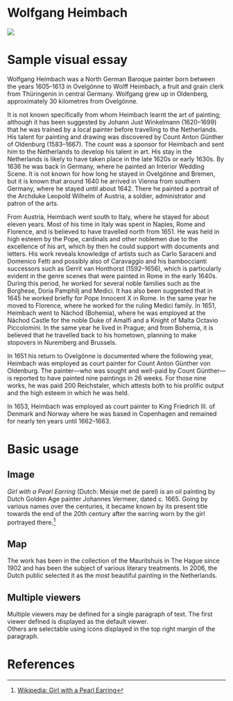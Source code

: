 # Wolfgang Heimbach

<a href="https://juncture-digital.org"><img src="https://juncture-digital.org/images/ve-button.png"></a>

<param ve-config 
       title="Wolfgang Heimbach"
       author="JSTOR Labs team"
       banner="https://upload.wikimedia.org/wikipedia/commons/6/65/Wolfgang_Heimbach%2C_self-portrait.jpg">

<!-- Entities discussed throughout the essay are typically defined before the essay text and
     are thus available in all text.  Entity identifiers (QIDs) can be found in either
     Wikipedia or Wikidata (https://www.wikidata.org)> -->
<param ve-entity eid="Q113411"> <!-- Wolfgang Heimbach -->
<param ve-entity eid="Q652356"> <!-- Ovelgönne -->
<param ve-entity eid="Q157812"> <!-- King Friedrich III. of Denmark  -->
<param ve-entity eid="Q591823"> <!-- Náchod -->

# Sample visual essay

Wolfgang Heimbach was a North German Baroque painter born between the years 1605–1613 in Ovelgönne to Wolff Heimbach, a fruit and grain clerk from Thüringenin in central Germany. Wolfgang grew up in Oldenberg, approximately 30 kilometres from Ovelgönne.

It is not known specifically from whom Heimbach learnt the art of painting; although it has been suggested by Johann Just Winkelmann (1620–1699) that he was trained by a local painter before travelling to the Netherlands. His talent for painting and drawing was discovered by Count Anton Günther of Oldenburg (1583–1667). The count was a sponsor for Heimbach and sent him to the Netherlands to develop his talent in art. His stay in the Netherlands is likely to have taken place in the late 1620s or early 1630s. By 1636 he was back in Germany, where he painted an Interior Wedding Scene. It is not known for how long he stayed in Ovelgönne and Bremen, but it is known that around 1640 he arrived in Vienna from southern Germany, where he stayed until about 1642. There he painted a portrait of the Archduke Leopold Wilhelm of Austria, a soldier, administrator and patron of the arts.

From Austria, Heimbach went south to Italy, where he stayed for about eleven years. Most of his time in Italy was spent in Naples, Rome and Florence, and is believed to have travelled north from 1651. He was held in high esteem by the Pope, cardinals and other noblemen due to the excellence of his art, which by then he could support with documents and letters. His work reveals knowledge of artists such as Carlo Saraceni and Domenico Fetti and possibly also of Caravaggio and his bamboccianti successors such as Gerrit van Honthorst (1592–1656), which is particularly evident in the genre scenes that were painted in Rome in the early 1640s. During this period, he worked for several noble families such as the Borghese, Doria Pamphilj and Medici. It has also been suggested that in 1645 he worked briefly for Pope Innocent X in Rome. In the same year he moved to Florence, where he worked for the ruling Medici family. In 1651, Heimbach went to Náchod (Bohemia), where he was employed at the Náchod Castle for the noble Duke of Amalfi and a Knight of Malta Octavio Piccolomini. In the same year he lived in Prague; and from Bohemia, it is believed that he travelled back to his hometown, planning to make stopovers in Nuremberg and Brussels.

In 1651 his return to Ovelgönne is documented where the following year, Heimbach was employed as court painter for Count Anton Günther von Oldenburg. The painter—who was sought and well-paid by Count Günther—is reported to have painted nine paintings in 26 weeks. For those nine works, he was paid 200 Reichstaler, which attests both to his prolific output and the high esteem in which he was held.
 
In 1653, Heimbach was employed as court painter to King Friedrich III. of Denmark and Norway where he was based in Copenhagen and remained for nearly ten years until 1662–1663.

<param ve-image 
       manifest="https://iiif.juncture-digital.org/manifest/6dd738aed85597cac540ad31dd5818e86ef7f2918c7b43a9eb3123d5538e6e4c">

# Basic usage

## Image

_Girl with a Pearl Earring_ (Dutch: Meisje met de parel) is an oil painting by Dutch Golden Age painter Johannes Vermeer, 
dated c. 1665. Going by various names over the centuries, it became known by its present title towards the end of the 
20th century after the earring worn by the girl portrayed there.[^1]
<param ve-image 
       label="Girl with a Pearl Earring" 
       description="painting by Johannes Vermeer" 
       license="public domain" 
       url="https://upload.wikimedia.org/wikipedia/commons/0/0f/1665_Girl_with_a_Pearl_Earring.jpg">

## Map

The work has been in the collection of the Mauritshuis in The Hague since 1902 and has been the subject of various 
literary treatments. In 2006, the Dutch public selected it as the most beautiful painting in the Netherlands.
<param ve-map center="Q36600" zoom="11" prefer-geojson>

## Multiple viewers

Multiple viewers may be defined for a single paragraph of text.  The first viewer defined is displayed as the default viewer.  
Others are selectable using icons displayed in the top right margin of the paragraph.
<param ve-image 
       manifest="https://iiif.juncture-digital.org/manifest/6dd738aed85597cac540ad31dd5818e86ef7f2918c7b43a9eb3123d5538e6e4c">
<param ve-map center="Q36600" zoom="11">

# References

[^1]: [Wikipedia: Girl with a Pearl Earring](https://en.wikipedia.org/wiki/Girl_with_a_Pearl_Earring)
